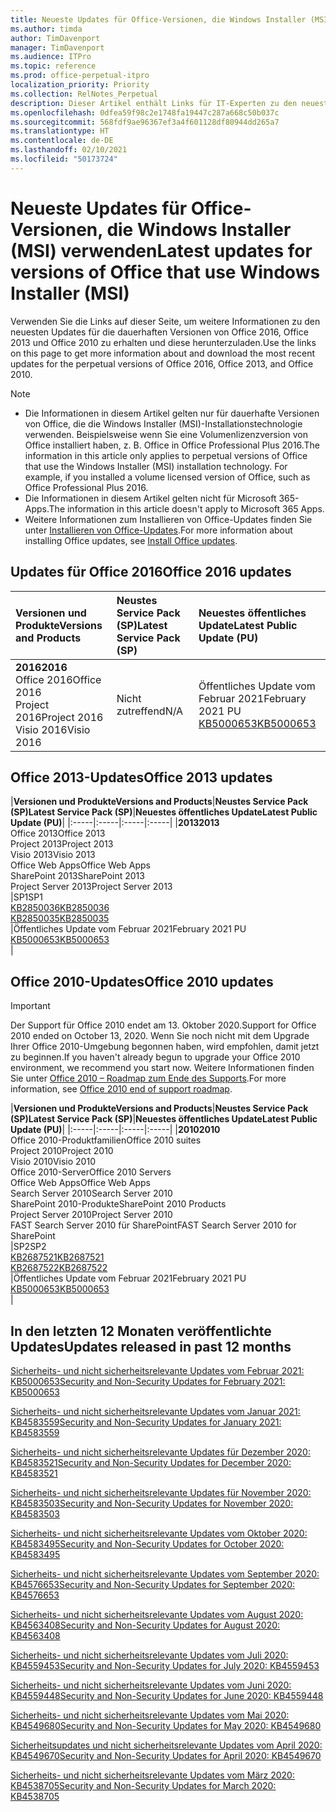 ```yaml
---
title: Neueste Updates für Office-Versionen, die Windows Installer (MSI) verwenden
ms.author: timda
author: TimDavenport
manager: TimDavenport
ms.audience: ITPro
ms.topic: reference
ms.prod: office-perpetual-itpro
localization_priority: Priority
ms.collection: RelNotes_Perpetual
description: Dieser Artikel enthält Links für IT-Experten zu den neuesten Updateinformationen für dauerhafte Versionen von Office 2016, Office 2013 und Office 2010
ms.openlocfilehash: 0dfea59f98c2e1748fa19447c287a668c50b037c
ms.sourcegitcommit: 568fdf9ae96367ef3a4f601128df80944dd265a7
ms.translationtype: HT
ms.contentlocale: de-DE
ms.lasthandoff: 02/10/2021
ms.locfileid: "50173724"
---
```

# <a name="latest-updates-for-versions-of-office-that-use-windows-installer-msi"></a><span data-ttu-id="11cef-103">Neueste Updates für Office-Versionen, die Windows Installer (MSI) verwenden</span><span class="sxs-lookup"><span data-stu-id="11cef-103">Latest updates for versions of Office that use Windows Installer (MSI)</span></span>

<span data-ttu-id="11cef-104">Verwenden Sie die Links auf dieser Seite, um weitere Informationen zu den neuesten Updates für die dauerhaften Versionen von Office 2016, Office 2013 und Office 2010 zu erhalten und diese herunterzuladen.</span><span class="sxs-lookup"><span data-stu-id="11cef-104">Use the links on this page to get more information about and download the most recent updates for the perpetual versions of Office 2016, Office 2013, and Office 2010.</span></span>
  
 
> [!NOTE]
> - <span data-ttu-id="11cef-p101">Die Informationen in diesem Artikel gelten nur für dauerhafte Versionen von Office, die die Windows Installer (MSI)-Installationstechnologie verwenden. Beispielsweise wenn Sie eine Volumenlizenzversion von Office installiert haben, z. B. Office in Office Professional Plus 2016.</span><span class="sxs-lookup"><span data-stu-id="11cef-p101">The information in this article only applies to perpetual versions of Office that use the Windows Installer (MSI) installation technology. For example, if you installed a volume licensed version of Office, such as Office Professional Plus 2016.</span></span>
> - <span data-ttu-id="11cef-107">Die Informationen in diesem Artikel gelten nicht für Microsoft 365-Apps.</span><span class="sxs-lookup"><span data-stu-id="11cef-107">The information in this article doesn't apply to Microsoft 365 Apps.</span></span>
> - <span data-ttu-id="11cef-108">Weitere Informationen zum Installieren von Office-Updates finden Sie unter [Installieren von Office-Updates](https://support.office.com/article/2ab296f3-7f03-43a2-8e50-46de917611c5).</span><span class="sxs-lookup"><span data-stu-id="11cef-108">For more information about installing Office updates, see [Install Office updates](https://support.office.com/article/2ab296f3-7f03-43a2-8e50-46de917611c5).</span></span> 


## <a name="office-2016-updates"></a><span data-ttu-id="11cef-109">Updates für Office 2016</span><span class="sxs-lookup"><span data-stu-id="11cef-109">Office 2016 updates</span></span>

|<span data-ttu-id="11cef-110">**Versionen und Produkte**</span><span class="sxs-lookup"><span data-stu-id="11cef-110">**Versions and Products**</span></span>|<span data-ttu-id="11cef-111">**Neustes Service Pack (SP)**</span><span class="sxs-lookup"><span data-stu-id="11cef-111">**Latest Service Pack (SP)**</span></span>|<span data-ttu-id="11cef-112">**Neuestes öffentliches Update**</span><span class="sxs-lookup"><span data-stu-id="11cef-112">**Latest Public Update (PU)**</span></span>|
|:-----|:-----|:-----|
|<span data-ttu-id="11cef-113">**2016**</span><span class="sxs-lookup"><span data-stu-id="11cef-113">**2016**</span></span> <br/> <span data-ttu-id="11cef-114">Office 2016</span><span class="sxs-lookup"><span data-stu-id="11cef-114">Office 2016</span></span>  <br/> <span data-ttu-id="11cef-115">Project 2016</span><span class="sxs-lookup"><span data-stu-id="11cef-115">Project 2016</span></span>  <br/> <span data-ttu-id="11cef-116">Visio 2016</span><span class="sxs-lookup"><span data-stu-id="11cef-116">Visio 2016</span></span>  <br/> |<span data-ttu-id="11cef-117">Nicht zutreffend</span><span class="sxs-lookup"><span data-stu-id="11cef-117">N/A</span></span>  <br/> |<span data-ttu-id="11cef-118">Öffentliches Update vom Februar 2021</span><span class="sxs-lookup"><span data-stu-id="11cef-118">February 2021 PU</span></span>  <br/> [<span data-ttu-id="11cef-119">KB5000653</span><span class="sxs-lookup"><span data-stu-id="11cef-119">KB5000653</span></span>](https://support.microsoft.com/help/5000653) <br/> |
   
## <a name="office-2013-updates"></a><span data-ttu-id="11cef-120">Office 2013-Updates</span><span class="sxs-lookup"><span data-stu-id="11cef-120">Office 2013 updates</span></span>

|<span data-ttu-id="11cef-121">**Versionen und Produkte**</span><span class="sxs-lookup"><span data-stu-id="11cef-121">**Versions and Products**</span></span>|<span data-ttu-id="11cef-122">**Neustes Service Pack (SP)**</span><span class="sxs-lookup"><span data-stu-id="11cef-122">**Latest Service Pack (SP)**</span></span>|<span data-ttu-id="11cef-123">**Neuestes öffentliches Update**</span><span class="sxs-lookup"><span data-stu-id="11cef-123">**Latest Public Update (PU)**</span></span>|
|:-----|:-----|:-----|:-----|
|<span data-ttu-id="11cef-124">**2013**</span><span class="sxs-lookup"><span data-stu-id="11cef-124">**2013**</span></span> <br/> <span data-ttu-id="11cef-125">Office 2013</span><span class="sxs-lookup"><span data-stu-id="11cef-125">Office 2013</span></span>  <br/> <span data-ttu-id="11cef-126">Project 2013</span><span class="sxs-lookup"><span data-stu-id="11cef-126">Project 2013</span></span>  <br/> <span data-ttu-id="11cef-127">Visio 2013</span><span class="sxs-lookup"><span data-stu-id="11cef-127">Visio 2013</span></span>  <br/> <span data-ttu-id="11cef-128">Office Web Apps</span><span class="sxs-lookup"><span data-stu-id="11cef-128">Office Web Apps</span></span>  <br/> <span data-ttu-id="11cef-129">SharePoint 2013</span><span class="sxs-lookup"><span data-stu-id="11cef-129">SharePoint 2013</span></span>  <br/> <span data-ttu-id="11cef-130">Project Server 2013</span><span class="sxs-lookup"><span data-stu-id="11cef-130">Project Server 2013</span></span>  <br/> |<span data-ttu-id="11cef-131">SP1</span><span class="sxs-lookup"><span data-stu-id="11cef-131">SP1</span></span> <br/> [<span data-ttu-id="11cef-132">KB2850036</span><span class="sxs-lookup"><span data-stu-id="11cef-132">KB2850036</span></span>](https://support.microsoft.com/kb/2850036) <br/>[<span data-ttu-id="11cef-133">KB2850035</span><span class="sxs-lookup"><span data-stu-id="11cef-133">KB2850035</span></span>](https://support.microsoft.com/kb/2850035) <br/> |<span data-ttu-id="11cef-134">Öffentliches Update vom Februar 2021</span><span class="sxs-lookup"><span data-stu-id="11cef-134">February 2021 PU</span></span>  <br/> [<span data-ttu-id="11cef-135">KB5000653</span><span class="sxs-lookup"><span data-stu-id="11cef-135">KB5000653</span></span>](https://support.microsoft.com/help/5000653) <br/> |
   
## <a name="office-2010-updates"></a><span data-ttu-id="11cef-136">Office 2010-Updates</span><span class="sxs-lookup"><span data-stu-id="11cef-136">Office 2010 updates</span></span>
> [!IMPORTANT]
> <span data-ttu-id="11cef-137">Der Support für Office 2010 endet am 13. Oktober 2020.</span><span class="sxs-lookup"><span data-stu-id="11cef-137">Support for Office 2010 ended on October 13, 2020.</span></span> <span data-ttu-id="11cef-138">Wenn Sie noch nicht mit dem Upgrade Ihrer Office 2010-Umgebung begonnen haben, wird empfohlen, damit jetzt zu beginnen.</span><span class="sxs-lookup"><span data-stu-id="11cef-138">If you haven't already begun to upgrade your Office 2010 environment, we recommend you start now.</span></span> <span data-ttu-id="11cef-139">Weitere Informationen finden Sie unter [Office 2010 – Roadmap zum Ende des Supports](https://docs.microsoft.com/DeployOffice/office-2010-end-support-roadmap).</span><span class="sxs-lookup"><span data-stu-id="11cef-139">For more information, see [Office 2010 end of support roadmap](https://docs.microsoft.com/DeployOffice/office-2010-end-support-roadmap).</span></span> 

|<span data-ttu-id="11cef-140">**Versionen und Produkte**</span><span class="sxs-lookup"><span data-stu-id="11cef-140">**Versions and Products**</span></span>|<span data-ttu-id="11cef-141">**Neustes Service Pack (SP)**</span><span class="sxs-lookup"><span data-stu-id="11cef-141">**Latest Service Pack (SP)**</span></span>|<span data-ttu-id="11cef-142">**Neuestes öffentliches Update**</span><span class="sxs-lookup"><span data-stu-id="11cef-142">**Latest Public Update (PU)**</span></span>|
|:-----|:-----|:-----|:-----|
|<span data-ttu-id="11cef-143">**2010**</span><span class="sxs-lookup"><span data-stu-id="11cef-143">**2010**</span></span> <br/> <span data-ttu-id="11cef-144">Office 2010-Produktfamilien</span><span class="sxs-lookup"><span data-stu-id="11cef-144">Office 2010 suites</span></span>  <br/> <span data-ttu-id="11cef-145">Project 2010</span><span class="sxs-lookup"><span data-stu-id="11cef-145">Project 2010</span></span>  <br/> <span data-ttu-id="11cef-146">Visio 2010</span><span class="sxs-lookup"><span data-stu-id="11cef-146">Visio 2010</span></span>  <br/> <span data-ttu-id="11cef-147">Office 2010-Server</span><span class="sxs-lookup"><span data-stu-id="11cef-147">Office 2010 Servers</span></span>  <br/> <span data-ttu-id="11cef-148">Office Web Apps</span><span class="sxs-lookup"><span data-stu-id="11cef-148">Office Web Apps</span></span>  <br/> <span data-ttu-id="11cef-149">Search Server 2010</span><span class="sxs-lookup"><span data-stu-id="11cef-149">Search Server 2010</span></span>  <br/> <span data-ttu-id="11cef-150">SharePoint 2010-Produkte</span><span class="sxs-lookup"><span data-stu-id="11cef-150">SharePoint 2010 Products</span></span>  <br/> <span data-ttu-id="11cef-151">Project Server 2010</span><span class="sxs-lookup"><span data-stu-id="11cef-151">Project Server 2010</span></span>  <br/> <span data-ttu-id="11cef-152">FAST Search Server 2010 für SharePoint</span><span class="sxs-lookup"><span data-stu-id="11cef-152">FAST Search Server 2010 for SharePoint</span></span>  <br/> |<span data-ttu-id="11cef-153">SP2</span><span class="sxs-lookup"><span data-stu-id="11cef-153">SP2</span></span> <br/>[<span data-ttu-id="11cef-154">KB2687521</span><span class="sxs-lookup"><span data-stu-id="11cef-154">KB2687521</span></span>](https://support.microsoft.com/kb/2687521) <br/> [<span data-ttu-id="11cef-155">KB2687522</span><span class="sxs-lookup"><span data-stu-id="11cef-155">KB2687522</span></span>](https://support.microsoft.com/kb/2687522) <br/> |<span data-ttu-id="11cef-156">Öffentliches Update vom Februar 2021</span><span class="sxs-lookup"><span data-stu-id="11cef-156">February 2021 PU</span></span>  <br/> [<span data-ttu-id="11cef-157">KB5000653</span><span class="sxs-lookup"><span data-stu-id="11cef-157">KB5000653</span></span>](https://support.microsoft.com/help/5000653) <br/> |
   

   
## <a name="updates-released-in-past-12-months"></a><span data-ttu-id="11cef-158">In den letzten 12 Monaten veröffentlichte Updates</span><span class="sxs-lookup"><span data-stu-id="11cef-158">Updates released in past 12 months</span></span>

[<span data-ttu-id="11cef-159">Sicherheits- und nicht sicherheitsrelevante Updates vom Februar 2021: KB5000653</span><span class="sxs-lookup"><span data-stu-id="11cef-159">Security and Non-Security Updates for February 2021: KB5000653</span></span>](https://support.microsoft.com/help/5000653)

[<span data-ttu-id="11cef-160">Sicherheits- und nicht sicherheitsrelevante Updates vom Januar 2021: KB4583559</span><span class="sxs-lookup"><span data-stu-id="11cef-160">Security and Non-Security Updates for January 2021: KB4583559</span></span>](https://support.microsoft.com/help/4583559)

[<span data-ttu-id="11cef-161">Sicherheits- und nicht sicherheitsrelevante Updates für Dezember 2020: KB4583521</span><span class="sxs-lookup"><span data-stu-id="11cef-161">Security and Non-Security Updates for December 2020: KB4583521</span></span>](https://support.microsoft.com/help/4583521)

[<span data-ttu-id="11cef-162">Sicherheits- und nicht sicherheitsrelevante Updates für November 2020: KB4583503</span><span class="sxs-lookup"><span data-stu-id="11cef-162">Security and Non-Security Updates for November 2020: KB4583503</span></span>](https://support.microsoft.com/help/4583503)

[<span data-ttu-id="11cef-163">Sicherheits- und nicht sicherheitsrelevante Updates vom Oktober 2020: KB4583495</span><span class="sxs-lookup"><span data-stu-id="11cef-163">Security and Non-Security Updates for October 2020: KB4583495</span></span>](https://support.microsoft.com/help/4583495)

[<span data-ttu-id="11cef-164">Sicherheits- und nicht sicherheitsrelevante Updates vom September 2020: KB4576653</span><span class="sxs-lookup"><span data-stu-id="11cef-164">Security and Non-Security Updates for September 2020: KB4576653</span></span>](https://support.microsoft.com/help/4576653)

[<span data-ttu-id="11cef-165">Sicherheits- und nicht sicherheitsrelevante Updates vom August 2020: KB4563408</span><span class="sxs-lookup"><span data-stu-id="11cef-165">Security and Non-Security Updates for August 2020: KB4563408</span></span>](https://support.microsoft.com/help/4563408)

[<span data-ttu-id="11cef-166">Sicherheits- und nicht sicherheitsrelevante Updates vom Juli 2020: KB4559453</span><span class="sxs-lookup"><span data-stu-id="11cef-166">Security and Non-Security Updates for July 2020: KB4559453</span></span>](https://support.microsoft.com/help/4559453)

[<span data-ttu-id="11cef-167">Sicherheits- und nicht sicherheitsrelevante Updates vom Juni 2020: KB4559448</span><span class="sxs-lookup"><span data-stu-id="11cef-167">Security and Non-Security Updates for June 2020: KB4559448</span></span>](https://support.microsoft.com/help/4559448)

[<span data-ttu-id="11cef-168">Sicherheits- und nicht sicherheitsrelevante Updates vom Mai 2020: KB4549680</span><span class="sxs-lookup"><span data-stu-id="11cef-168">Security and Non-Security Updates for May 2020: KB4549680</span></span>](https://support.microsoft.com/help/4549680)

[<span data-ttu-id="11cef-169">Sicherheitsupdates und nicht sicherheitsrelevante Updates vom April 2020: KB4549670</span><span class="sxs-lookup"><span data-stu-id="11cef-169">Security and Non-Security Updates for April 2020: KB4549670</span></span>](https://support.microsoft.com/help/4549670)

[<span data-ttu-id="11cef-170">Sicherheits- und nicht sicherheitsrelevante Updates vom März 2020: KB4538705</span><span class="sxs-lookup"><span data-stu-id="11cef-170">Security and Non-Security Updates for March 2020: KB4538705</span></span>](https://support.microsoft.com/help/4538705)





 




</br>
